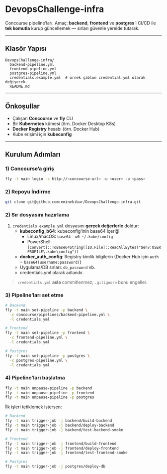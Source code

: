 # DevopsChallenge-infra

Concourse pipeline’ları.
Amaç: **backend**, **frontend** ve **postgres**’i CI/CD ile **tek komutla** kurup güncellemek — sırları güvenle yerelde tutarak.

---

## Klasör Yapısı

```text
DevopsChallenge-infra/
  backend-pipeline.yml
  frontend-pipeline.yml
  postgres-pipeline.yml
  credentials.example.yml  # örnek şablon credential.yml olarak değişecek.
  README.md
```
---

## Önkoşullar

- Çalışan **Concourse** ve **fly** CLI
- Bir **Kubernetes** kümesi (örn. Docker Desktop K8s)
- **Docker Registry** hesabı (örn. Docker Hub)
- Kube erişimi için **kubeconfig**

---

## Kurulum Adımları

### 1) Concourse’a giriş

```bash
fly -t main login -c http://<concourse-url> -u <user> -p <pass>
```

### 2) Repoyu İndirme

```bash
git clone git@github.com:eminekibar/DevopsChallenge-infra.git
```

### 2) Sır dosyasını hazırlama

1. `credentials.example.yml` dosyasını **gerçek değerlerle** doldur:
   - **kubeconfig_b64**: kubeconfig’inin base64 içeriği  
     - Linux/macOS: `base64 -w0 ~/.kube/config`  
     - PowerShell: `[Convert]::ToBase64String([IO.File]::ReadAllBytes("$env:USERPROFILE\.kube\config"))`
   - **docker_auth_config**: Registry kimlik bilgilerin (Docker Hub için `auth` = `base64(username:password)`)
   - Uygulama/DB sırları: `db_password` vb.
   - credentials.yml olarak adlandır.

> `credentials.yml` **asla** commitlenmez; `.gitignore` bunu engeller.

### 3) Pipeline’ları set etme

```bash
# Backend
fly -t main set-pipeline -p backend \
  -c concourse/pipelines/backend-pipeline.yml \
  -l credentials.yml

# Frontend
fly -t main set-pipeline -p frontend \
  -c frontend-pipeline.yml \
  -l credentials.yml

# Postgres
fly -t main set-pipeline -p postgres \
  -c postgres-pipeline.yml \
  -l credentials.yml
```

### 4) Pipeline’ları başlatma

```bash
fly -t main unpause-pipeline -p backend
fly -t main unpause-pipeline -p frontend
fly -t main unpause-pipeline -p postgres
```

İlk işleri tetiklemek istersen:
```bash
# Backend
fly -t main trigger-job -j backend/build-backend
fly -t main trigger-job -j backend/deploy-backend
fly -t main trigger-job -j backend/test-backend-smoke

# Frontend
fly -t main trigger-job -j frontend/build-frontend
fly -t main trigger-job -j frontend/deploy-frontend
fly -t main trigger-job -j frontend/test-frontend-smoke

# Postgres
fly -t main trigger-job -j postgres/deploy-db
```
